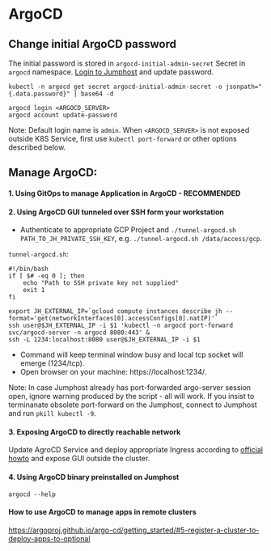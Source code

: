 # ArgoCD

## Change initial ArgoCD password
The initial password is stored in `argocd-initial-admin-secret` Secret in `argocd` namespace. [Login to Jumphost](jh.md) and update password.
```
kubectl -n argocd get secret argocd-initial-admin-secret -o jsonpath="{.data.password}" | base64 -d

argocd login <ARGOCD_SERVER>
argocd account update-password
```

Note: Default login name is `admin`. When `<ARGOCD_SERVER>` is not exposed outside K8S Service, first use `kubectl port-forward` or other options described below.

## Manage ArgoCD:
#### 1. Using GitOps to manage Application in ArgoCD - RECOMMENDED

#### 2. Using ArgoCD GUI tunneled over SSH form your workstation

- Authenticate to appropriate GCP Project and `./tunnel-argocd.sh PATH_TO_JH_PRIVATE_SSH_KEY`, e.g. `./tunnel-argocd.sh /data/access/gcp`.

`tunnel-argocd.sh`:
```
#!/bin/bash
if [ $# -eq 0 ]; then
    echo "Path to SSH private key not supplied"
    exit 1
fi

export JH_EXTERNAL_IP=`gcloud compute instances describe jh --format='get(networkInterfaces[0].accessConfigs[0].natIP)'`
ssh user@$JH_EXTERNAL_IP -i $1 'kubectl -n argocd port-forward svc/argocd-server -n argocd 8080:443' &
ssh -L 1234:localhost:8080 user@$JH_EXTERNAL_IP -i $1
```
- Command will keep terminal window busy and local tcp socket will emerge (1234/tcp).
- Open browser on your machine: https://localhost:1234/.

Note: In case Jumphost already has port-forwarded argo-server session open, ignore warning produced by the script - all will work. If you insist to terminanate obsolete port-forward on the Jumphost, connect to Jumphost and run `pkill kubectl -9`.

#### 3. Exposing ArgoCD to directly reachable network
Update AgroCD Service and deploy appropriate Ingress according to [official howto](https://argoproj.github.io/argo-cd/getting_started/#3-access-the-argo-cd-api-server) and expose GUI outside the cluster.


#### 4. Using ArgoCD binary preinstalled on Jumphost
```
argocd --help
```

#### How to use ArgoCD to manage apps in remote clusters
https://argoproj.github.io/argo-cd/getting_started/#5-register-a-cluster-to-deploy-apps-to-optional

